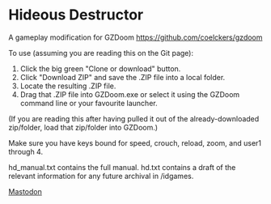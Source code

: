 # Hideous Destructor
A gameplay modification for GZDoom https://github.com/coelckers/gzdoom

To use (assuming you are reading this on the Git page):
1. Click the big green "Clone or download" button.
2. Click "Download ZIP" and save the .ZIP file into a local folder.
3. Locate the resulting .ZIP file.
4. Drag that .ZIP file into GZDoom.exe or select it using the GZDoom command line or your favourite launcher.

(If you are reading this after having pulled it out of the already-downloaded zip/folder, load that zip/folder into GZDoom.)

Make sure you have keys bound for speed, crouch, reload, zoom, and user1 through 4.

hd_manual.txt contains the full manual.
hd.txt contains a draft of the relevant information for any future archival in /idgames.

<a rel="me" href="https://x0r.be/@carcinopithecus">Mastodon</a>
